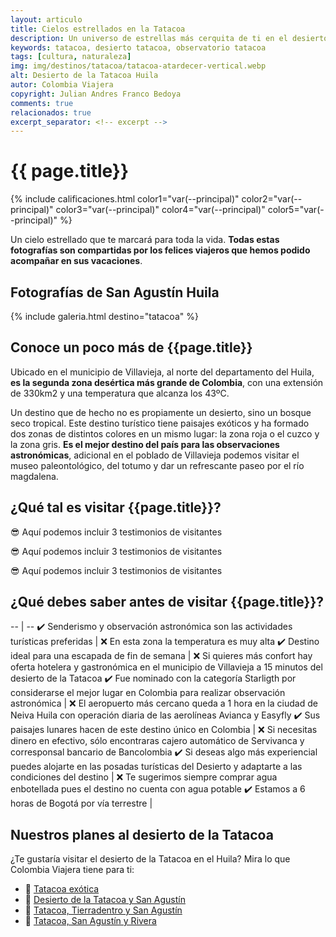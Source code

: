 ```yaml
---
layout: articulo
title: Cielos estrellados en la Tatacoa
description: Un universo de estrellas más cerquita de ti en el desierto de la Tatacoa.
keywords: tatacoa, desierto tatacoa, observatorio tatacoa
tags: [cultura, naturaleza]
img: img/destinos/tatacoa/tatacoa-atardecer-vertical.webp
alt: Desierto de la Tatacoa Huila
autor: Colombia Viajera
copyright: Julian Andres Franco Bedoya
comments: true
relacionados: true
excerpt_separator: <!-- excerpt -->
---
```

# {{ page.title}}

<!-- Calificación de las estrellas. Cada color es una estrella -->
{% include calificaciones.html color1="var(--principal)" color2="var(--principal)" color3="var(--principal)" color4="var(--principal)" color5="var(--principal)" %}

<!-- Párrafo de introducción -->
Un cielo estrellado que te marcará para toda la vida. **Todas estas fotografías son compartidas por los felices viajeros que hemos podido acompañar en sus vacaciones**.
<!-- excerpt -->

## Fotografías de San Agustín Huila

<!-- Esta sección toma las fotos de los nombres que aparecen en el archivo san-agustin.yml. Si deseas cambiar fotos, solamente cambias la ruta en ese archivo con el nombre de la nueva foto. Recuerda adaptar los tamaños igual al resto de las imágenes -->
{% include galeria.html destino="tatacoa" %}

## Conoce un poco más de {{page.title}}

Ubicado en el municipio de Villavieja, al norte del departamento del Huila, **es la segunda zona desértica más grande de Colombia**, con una extensión de 330km2 y una temperatura que alcanza los 43ºC.

Un destino que de hecho no es propiamente un desierto, sino un bosque seco tropical. Este destino turístico tiene paisajes exóticos y ha formado dos zonas de distintos colores en un mismo lugar: la zona roja o el cuzco y la zona gris. **Es el mejor destino del país para las observaciones astronómicas**, adicional en el poblado de Villavieja podemos visitar el museo paleontológico, del totumo y dar un refrescante paseo por el río magdalena.

## ¿Qué tal es visitar {{page.title}}?

😎 Aquí podemos incluir 3 testimonios de visitantes

😎 Aquí podemos incluir 3 testimonios de visitantes

😎 Aquí podemos incluir 3 testimonios de visitantes

## ¿Qué debes saber antes de visitar {{page.title}}?

<!-- La siguiente es una tabla de dos columnas. La primera columna son aspectos positivos. Comienza con el primer símbolo y termina en la línea vertical. La segunda columna son aspecto un poco negativos, no mucho. Estos comienzan en la X y terminan en el punto aparte. Se llena cada columna según el número de aspectos. Al ser más aspectos positivos que negativos, se dejan las filas hasta la línea vertical. Luego se copia la siguiente línea, se pega y se pone la siguiente fila con solo aspectos positivos  -->

-- | --
✔️ Senderismo y observación astronómica son las actividades turísticas preferidas | ❌ En esta zona la temperatura es muy alta
✔️ Destino ideal para una escapada de fin de semana | ❌ Si quieres más confort hay oferta hotelera y gastronómica en el municipio de Villavieja a 15 minutos del desierto de la Tatacoa
✔️ Fue nominado con la categoría Starligth por considerarse el mejor lugar en Colombia para realizar observación astronómica | ❌ El aeropuerto más cercano queda a 1 hora en la ciudad de Neiva Huila con operación diaria de las aerolíneas Avianca y Easyfly
✔️ Sus paisajes lunares hacen de este destino único en Colombia | ❌ Si necesitas dinero en efectivo, sólo encontraras cajero automático de Servivanca y corresponsal bancario de Bancolombia
✔️ Si deseas algo más experiencial puedes alojarte en las posadas turísticas del Desierto y adaptarte a las condiciones del destino | ❌ Te sugerimos siempre comprar agua enbotellada pues el destino no cuenta con agua potable
✔️ Estamos a 6 horas de Bogotá por vía terrestre |

## Nuestros planes al desierto de la Tatacoa

¿Te gustaría visitar el desierto de la Tatacoa en el Huila? Mira lo que Colombia Viajera tiene para ti:

- 🎒 [Tatacoa exótica]({{site.baseurl}}/naturaleza/tour-tatacoa-exotica/ "Tour Tatacoa exótica")
- 🎒 [Desierto de la Tatacoa y San Agustín]({{site.baseurl}}/cultura/naturaleza/tour-desierto-tatacoa-san-agustin-huila/ "Tour Tatacoa y San Agustíns")
- 🎒 [Tatacoa, Tierradentro y San Agustín]({{site.baseurl}}/cultura/tour-tatacoa-tierradentro-san-agustin/ "Tour Tatacoa, Tierradentro y San Agustín")
- 🎒 [Tatacoa, San Agustín y Rivera]({{site.baseurl}}/cultura/tour-huila-paraiso-por-descubrir/ "Tour Tatacoa, San Agustín y Rivera")
